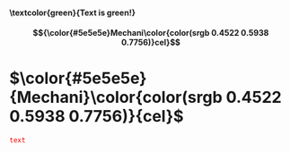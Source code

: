 #### \textcolor{green}{Text is green!}

#### $${\color{#5e5e5e}Mechani\color{color(srgb 0.4522 0.5938 0.7756)}cel}$$

# $\color{#5e5e5e}{Mechani}\color{color(srgb 0.4522 0.5938 0.7756)}{cel}$

<code style="color : red">text</code>
